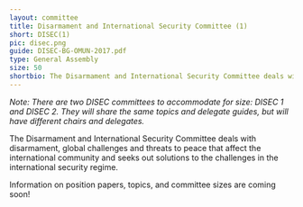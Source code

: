 ```yaml
---
layout: committee
title: Disarmament and International Security Committee (1)
short: DISEC(1)
pic: disec.png
guide: DISEC-BG-OMUN-2017.pdf
type: General Assembly
size: 50
shortbio: The Disarmament and International Security Committee deals with disarmament, global challenges and threats to peace that affect the international community and seeks out solutions to the challenges in the international security regime.
---
```


*Note: There are two DISEC committees to accommodate for size: DISEC 1 and DISEC 2. They will share the same topics and delegate guides, but will have different chairs and delegates.*

The Disarmament and International Security Committee deals with disarmament, global challenges and threats to peace that affect the international community and seeks out solutions to the challenges in the international security regime.

Information on position papers, topics, and committee sizes are coming soon!
